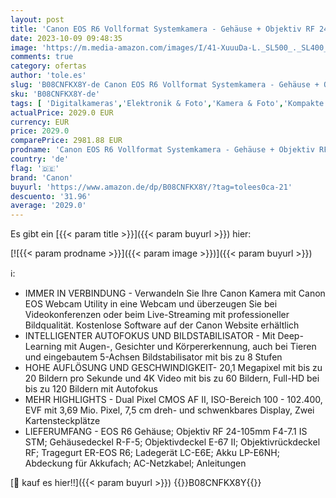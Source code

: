 ```yaml
---
layout: post
title: 'Canon EOS R6 Vollformat Systemkamera - Gehäuse + Objektiv RF 24-105mm F4-7.1 IS STM  spiegellos  20 1 MP  4K UHD  5 Achsen Bildstabilisator  7 5cm vari angle LCD II  WLAN  Bluetooth  USB 3.1   schwarz'
date: 2023-10-09 09:48:35
image: 'https://m.media-amazon.com/images/I/41-XuuuDa-L._SL500_._SL400_.jpg'
comments: true
category: ofertas
author: 'tole.es'
slug: 'B08CNFKX8Y-de Canon EOS R6 Vollformat Systemkamera - Gehäuse + Objektiv...'
sku: 'B08CNFKX8Y-de'
tags: [ 'Digitalkameras','Elektronik & Foto','Kamera & Foto','Kompakte Systemkameras','canon','🇩🇪', ]
actualPrice: 2029.0 EUR
currency: EUR
price: 2029.0
comparePrice: 2981.88 EUR
prodname: 'Canon EOS R6 Vollformat Systemkamera - Gehäuse + Objektiv RF 24-105mm F4-7.1 IS STM  spiegellos  20 1 MP  4K UHD  5 Achsen Bildstabilisator  7 5cm vari angle LCD II  WLAN  Bluetooth  USB 3.1   schwarz'
country: 'de'
flag: '🇩🇪'
brand: 'Canon'
buyurl: 'https://www.amazon.de/dp/B08CNFKX8Y/?tag=tolees0ca-21'
descuento: '31.96'
average: '2029.0'
---
```


Es gibt ein [{{< param title >}}]({{< param buyurl >}}) hier:

[![{{< param prodname >}}]({{< param image >}})]({{< param buyurl >}})

ℹ️:

- IMMER IN VERBINDUNG - Verwandeln Sie Ihre Canon Kamera mit Canon EOS Webcam Utility in eine Webcam und überzeugen Sie bei Videokonferenzen oder beim Live-Streaming mit professioneller Bildqualität. Kostenlose Software auf der Canon Website erhältlich
- INTELLIGENTER AUTOFOKUS UND BILDSTABILISATOR - Mit Deep-Learning mit Augen-, Gesichter und Körpererkennung, auch bei Tieren und eingebautem 5-Achsen Bildstabilisator mit bis zu 8 Stufen
- HOHE AUFLÖSUNG UND GESCHWINDIGKEIT- 20,1 Megapixel mit bis zu 20 Bildern pro Sekunde und 4K Video mit bis zu 60 Bildern, Full-HD bei bis zu 120 Bildern mit Autofokus
- MEHR HIGHLIGHTS - Dual Pixel CMOS AF II, ISO-Bereich 100 - 102.400, EVF mit 3,69 Mio. Pixel, 7,5 cm dreh- und schwenkbares Display, Zwei Kartensteckplätze
- LIEFERUMFANG - EOS R6 Gehäuse; Objektiv RF 24-105mm F4-7.1 IS STM; Gehäusedeckel R-F-5; Objektivdeckel E-67 II; Objektivrückdeckel RF; Tragegurt ER-EOS R6; Ladegerät LC-E6E; Akku LP-E6NH; Abdeckung für Akkufach; AC-Netzkabel; Anleitungen

[🛒 kauf es hier!!]({{< param buyurl >}})
{{<world>}}B08CNFKX8Y{{</world>}}
